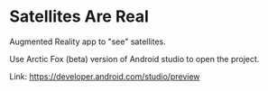 # Satellites Are Real

Augmented Reality app to "see" satellites.

Use Arctic Fox (beta) version of Android studio to open the project.

Link: https://developer.android.com/studio/preview